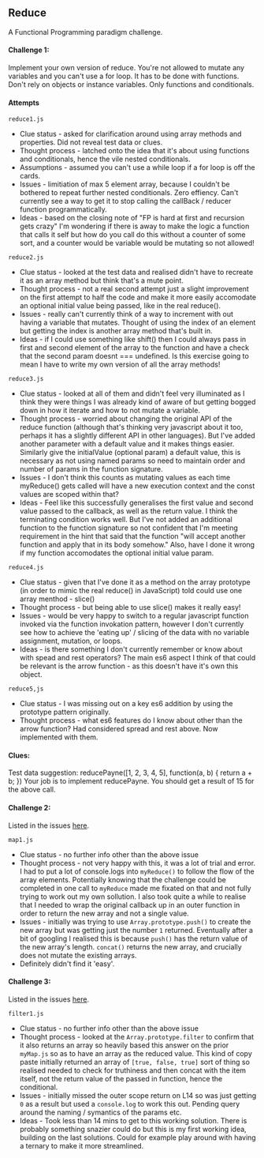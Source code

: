 ## Reduce

A Functional Programming paradigm challenge. 

#### Challenge 1:
Implement your own version of reduce. You're not allowed to mutate any variables and you can't use a for loop. It has to be done with functions. Don't rely on objects or instance variables. Only functions and conditionals. 

#### Attempts 

`reduce1.js`
- Clue status - asked for clarification around using array methods and properties. Did not reveal test data or clues. 
- Thought process - latched onto the idea that it's about using functions and conditionals, hence the vile nested conditionals. 
- Assumptions - assumed you can't use a while loop if a for loop is off the cards. 
- Issues - limitiation of max 5 element array, because I couldn't be bothered to repeat further nested conditionals. Zero effiency. Can't currently see a way to get it to stop calling the callBack / reducer function programmatically.
- Ideas - based on the closing note of "FP is hard at first and recursion gets crazy" I'm wondering if there is away to make the logic a function that calls it self but how do you call do this without a counter of some sort, and a counter would be variable would be mutating so not allowed!

`reduce2.js`
- Clue status - looked at the test data and realised didn't have to recreate it as an array method but think that's a mute point. 
- Thought process - not a real second attempt just a slight improvement on the first attempt to half the code and make it more easily accomodate an optional initial value being passed, like in the real reduce(). 
- Issues - really can't currently think of a way to increment with out having a variable that mutates. Thought of using the index of an element but getting the index is another array method that's built in. 
- Ideas - if I could use something like shift() then I could always pass in first and second element of the array to the function and have a check that the second param doesnt === undefined. Is this exercise going to mean I have to write my own version of all the array methods! 

`reduce3.js`
- Clue status - looked at all of them and didn't feel very illuminated as I think they were things I was already kind of aware of but getting bogged down in how it iterate and how to not mutate a variable.  
- Thought process - worried about changing the original API of the reduce function (although that's thinking very javascript about it too, perhaps it has a slightly different API in other languages). But I've added another parameter with a default value and it makes things easier. Similarly give the initialValue (optional param) a default value, this is necessary as not using named params so need to maintain order and number of params in the function signature. 
- Issues - I don't think this counts as mutating values as each time myReduce() gets called will have a new execution context and the const values are scoped within that? 
- Ideas - Feel like this successfully generalises the first value and second value passed to the callback, as well as the return value. I think the terminating condition works well. But I've not added an additional function to the function signature so not confident that I'm meeting requirement in the hint that said that the function "will accept another function and apply that in its body somehow." Also, have I done it wrong if my function accomodates the optional initial value param.

`reduce4.js`
- Clue status - given that I've done it as a method on the array prototype (in order to mimic the real reduce() in JavaScript) told could use one array menthod - slice()
- Thought process - but being able to use slice() makes it really easy!
- Issues - would be very happy to switch to a regular javascript function invoked via the function invokation pattern, however I don't currently see how to achieve the 'eating up' / slicing of the data with no variable assignment, mutation, or loops.
- Ideas - is there something I don't currently remember or know about with spead and rest operators? The main es6 aspect I think of that could be relevant is the arrow function - as this doesn't have it's own this object.

`reduce5,js`
- Clue status - I was missing out on a key es6 addition by using the prototype pattern originally. 
- Thought process - what es6 features do I know about other than the arrow function? Had considered spread and rest above. Now implemented with them.

#### Clues:

Test data suggestion:
reducePayne([1, 2, 3, 4, 5], function(a, b) { return a + b; })
Your job is to implement reducePayne. You should get a result of 15 for the above call.

#### Challenge 2:
Listed in the issues [here](https://github.com/CLTPayne/reduce/issues/2). 

`map1.js`
- Clue status - no further info other than the above issue
- Thought process - not very happy with this, it was a lot of trial and error. I had to put a lot of console.logs into `myReduce()` to follow the flow of the array elements. Potentially knowing that the challenge could be completed in one call to `myReduce` made me fixated on that and not fully trying to work out my own sollution. I also took quite a while to realise that I needed to wrap the original callback up in an outer function in order to return the new array and not a single value. 
- Issues - initially was trying to use `Array.prototype.push()` to create the new array but was getting just the number `1` returned. Eventually after a bit of googling I realised this is because `push()` has the return value of the new array's length. `concat()` returns the new array, and crucially does not mutate the existing arrays. 
- Definitely didn't find it 'easy'. 

#### Challenge 3:
Listed in the issues [here](https://github.com/CLTPayne/reduce/issues/3). 

`filter1.js`
- Clue status - no further info other than the above issue
- Thought process - looked at the `Array.prototype.filter` to confirm that it also returns an array so heavily based this answer on the prior `myMap.js` so as to have an array as the reduced value. This kind of copy paste initially returned an array of `[true, false, true]` sort of thing so realised needed to check for truthiness and then concat with the item itself, not the return value of the passed in function, hence the conditional. 
- Issues - initially missed the outer scope return on L14 so was just getting `0` as a result but used a `console.log` to work this out. Pending query around the naming / symantics of the params etc. 
- Ideas - Took less than 14 mins to get to this working solution. There is probably something snazier could do but this is my first working idea, building on the last solutions. Could for example play around with having a ternary to make it more streamlined. 